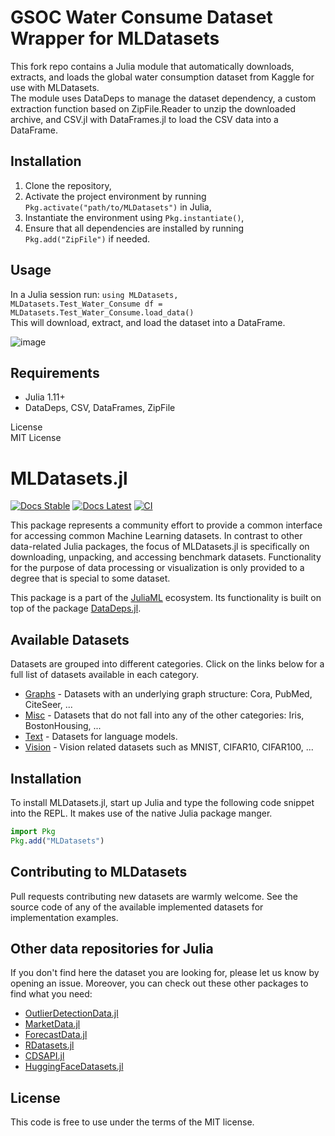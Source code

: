 # GSOC Water Consume Dataset Wrapper for MLDatasets
This fork repo contains a Julia module that automatically downloads, extracts, and loads the global water consumption dataset from Kaggle for use with MLDatasets.<br>
The module uses DataDeps to manage the dataset dependency, a custom extraction function based on ZipFile.Reader to unzip the downloaded archive, and CSV.jl with DataFrames.jl to load the CSV data into a DataFrame. <br>
## Installation
1. Clone the repository,
2. Activate the project environment by running <code>Pkg.activate("path/to/MLDatasets")</code> in Julia,
3. Instantiate the environment using <code>Pkg.instantiate()</code>,
4. Ensure that all dependencies are installed by running <code>Pkg.add("ZipFile")</code> if needed.
## Usage
In a Julia session run:
<code>using MLDatasets, MLDatasets.Test_Water_Consume
df = MLDatasets.Test_Water_Consume.load_data()</code> <br>
This will download, extract, and load the dataset into a DataFrame.

![image](https://github.com/user-attachments/assets/3982a7f4-0dc9-4d20-8aa2-51088be80d16) <br>

## Requirements
- Julia 1.11+ <br>
- DataDeps, CSV, DataFrames, ZipFile <br>

License <br>
MIT License


# MLDatasets.jl

[![Docs Stable](https://img.shields.io/badge/docs-stable-blue.svg)](https://JuliaML.github.io/MLDatasets.jl/stable)
[![Docs Latest](https://img.shields.io/badge/docs-dev-blue.svg)](https://JuliaML.github.io/MLDatasets.jl/dev)
[![CI](https://github.com/JuliaML/MLDatasets.jl/workflows/Unit%20test/badge.svg)](https://github.com/JuliaML/MLDatasets.jl/actions)

This package represents a community effort to provide a common interface for accessing common Machine Learning datasets. 
In contrast to other data-related Julia packages, the focus of MLDatasets.jl is specifically on downloading, unpacking, and accessing benchmark datasets. 
Functionality for the purpose of data processing or visualization is only provided to a degree that is special to some dataset.

This package is a part of the
[JuliaML](https://github.com/JuliaML) ecosystem. 
Its functionality is built on top of the package
[DataDeps.jl](https://github.com/oxinabox/DataDeps.jl).

## Available Datasets

Datasets are grouped into different categories. Click on the links below for a full list of datasets available in each category.

- [Graphs](https://juliaml.github.io/MLDatasets.jl/dev/datasets/graphs) - Datasets with an underlying graph structure: Cora, PubMed, CiteSeer, ...
- [Misc](https://juliaml.github.io/MLDatasets.jl/dev/datasets/misc/) - Datasets that do not fall into any of the other categories: Iris, BostonHousing, ...
- [Text](https://juliaml.github.io/MLDatasets.jl/dev/datasets/text/) - Datasets for language models. 
- [Vision](https://juliaml.github.io/MLDatasets.jl/dev/datasets/vision/) - Vision related datasets such as MNIST, CIFAR10, CIFAR100, ... 


## Installation

To install MLDatasets.jl, start up Julia and type the following code snippet into the REPL. It makes use of the native Julia package manger.

```julia
import Pkg
Pkg.add("MLDatasets")
```

## Contributing to MLDatasets

Pull requests contributing new datasets are warmly welcome. See the source code of any of the available implemented datasets for 
implementation examples.

## Other data repositories for Julia

If you don't find here the dataset you are looking for, please let us know by opening an issue.
Moreover, you can check out these other packages to find what you need:

- [OutlierDetectionData.jl](https://github.com/OutlierDetectionJL/OutlierDetectionData.jl)
- [MarketData.jl](https://github.com/JuliaQuant/MarketData.jl)
- [ForecastData.jl](https://github.com/viraltux/ForecastData.jl)
- [RDatasets.jl](https://github.com/JuliaStats/RDatasets.jl)
- [CDSAPI.jl](https://github.com/JuliaClimate/CDSAPI.jl)
- [HuggingFaceDatasets.jl](https://github.com/CarloLucibello/HuggingFaceDatasets.jl)

## License

This code is free to use under the terms of the MIT license.
